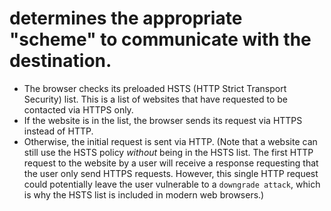 # determines the appropriate "scheme" to communicate with the destination.

- The browser checks its preloaded HSTS (HTTP Strict Transport Security) list. This is a list of websites that have requested to be contacted via HTTPS only.
- If the website is in the list, the browser sends its request via HTTPS instead of HTTP.
- Otherwise, the initial request is sent via HTTP. (Note that a website can still use the HSTS policy *without* being in the HSTS list.  The first HTTP request to the website by a user will receive a response requesting that the user only send HTTPS requests.  However, this single HTTP request could potentially leave the user vulnerable to a `downgrade attack`, which is why the HSTS list is included in modern web browsers.)
